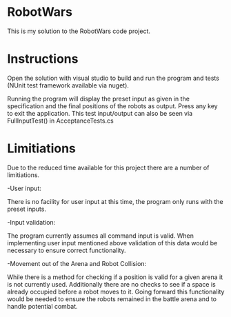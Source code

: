 # RobotWars
This is my solution to the RobotWars code project.


# Instructions 

Open the solution with visual studio to build and run the program and tests (NUnit test framework available via nuget).

Running the program will display the preset input as given in the specification and the final positions of the robots as output. Press any key to exit the application. This test input/output can also be seen via FullInputTest() in AcceptanceTests.cs

# Limitiations

Due to the reduced time available for this project there are a number of limitiations. 

-User input:

  There is no facility for user input at this time, the program only runs with the preset inputs. 
  
-Input validation:

  The program currently assumes all command input is valid. When implementing user input mentioned above validation of this data would be
  necessary to ensure correct functionality.
  
-Movement out of the Arena and Robot Collision:

  While there is a method for checking if a position is valid for a given arena it is not currently used. Additionally there are no 
  checks to see if a space is already occupied before a robot moves to it. Going forward this functionality would be needed to ensure 
  the robots remained in the battle arena and to handle potential combat.


